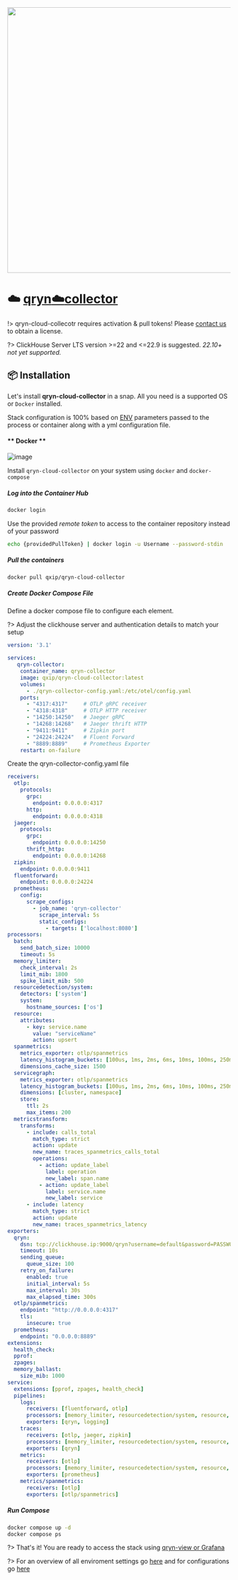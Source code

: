 <!-- ![image](https://user-images.githubusercontent.com/1423657/197589119-bb790fba-dd50-412c-92c1-033675fa980a.png ':size=200') -->
<a href="https://app.gigapipe.com/signup?ref=qxip" target="_blank">
  <!-- <img src="https://user-images.githubusercontent.com/1423657/200078144-5d0b0960-2ad8-4b0c-9cdd-b7f8f9f516ae.png" width=500 /> -->
  <img src="https://user-images.githubusercontent.com/1423657/200078554-f8352174-9a6b-4f4a-90fc-1c6521d46c5b.png" width=600 />  
</a>

# ☁️  [qryn:cloud:collector](/cloud)

!> qryn-cloud-collecotr requires activation & pull tokens! Please [contact us](mailto:info@qxip.net) to obtain a license.

?> ClickHouse Server LTS version >=22 and <=22.9 is suggested. _22.10+ not yet supported._

## 📦 Installation

Let's install **qryn-cloud-collector** in a snap. All you need is a supported OS or `Docker` installed.

Stack configuration is 100% based on [ENV](/cloud/env.md) parameters passed to the process or container along with a yml configuration file.

<!-- tabs:start -->

#### ** Docker **

![image](https://user-images.githubusercontent.com/1423657/184507884-624b9598-62e1-413f-854e-8210ecac4e75.png ':size=300x100')

Install `qryn-cloud-collector` on your system using `docker` and `docker-compose`

##### Log into the Container Hub

```bash
docker login
```

Use the provided _remote token_ to access to the container repository instead of your password

```bash
echo {providedPullToken} | docker login -u Username --password-stdin
```

##### Pull the containers
```bash
docker pull qxip/qryn-cloud-collector
```

##### Create Docker Compose File

Define a docker compose file to configure each element.

?> Adjust the clickhouse server and authentication details to match your setup

```yml
version: '3.1'

services:
   qryn-collector:
    container_name: qryn-collector
    image: qxip/qryn-cloud-collector:latest
    volumes:
      - ./qryn-collector-config.yaml:/etc/otel/config.yaml
    ports:
      - "4317:4317"     # OTLP gRPC receiver
      - "4318:4318"     # OTLP HTTP receiver
      - "14250:14250"   # Jaeger gRPC
      - "14268:14268"   # Jaeger thrift HTTP
      - "9411:9411"     # Zipkin port
      - "24224:24224"   # Fluent Forward
      - "8889:8889"     # Prometheus Exporter
    restart: on-failure
```

Create the qryn-collector-config.yaml file

```yml
receivers:
  otlp:
    protocols:
      grpc:
        endpoint: 0.0.0.0:4317
      http:
        endpoint: 0.0.0.0:4318
  jaeger:
    protocols:
      grpc:
        endpoint: 0.0.0.0:14250
      thrift_http:
        endpoint: 0.0.0.0:14268
  zipkin:
    endpoint: 0.0.0.0:9411
  fluentforward:
    endpoint: 0.0.0.0:24224
  prometheus:
    config:
      scrape_configs:
        - job_name: 'qryn-collector'
          scrape_interval: 5s
          static_configs:
            - targets: ['localhost:8080']
processors:
  batch:
    send_batch_size: 10000
    timeout: 5s
  memory_limiter:
    check_interval: 2s
    limit_mib: 1800
    spike_limit_mib: 500
  resourcedetection/system:
    detectors: ['system']
    system:
      hostname_sources: ['os']
  resource:
    attributes:
      - key: service.name
        value: "serviceName"
        action: upsert
  spanmetrics:
    metrics_exporter: otlp/spanmetrics
    latency_histogram_buckets: [100us, 1ms, 2ms, 6ms, 10ms, 100ms, 250ms]
    dimensions_cache_size: 1500
  servicegraph:
    metrics_exporter: otlp/spanmetrics
    latency_histogram_buckets: [100us, 1ms, 2ms, 6ms, 10ms, 100ms, 250ms]
    dimensions: [cluster, namespace]
    store:
      ttl: 2s
      max_items: 200
  metricstransform:
    transforms:
      - include: calls_total
        match_type: strict
        action: update
        new_name: traces_spanmetrics_calls_total
        operations:
          - action: update_label
            label: operation
            new_label: span.name
          - action: update_label
            label: service.name
            new_label: service
      - include: latency
        match_type: strict
        action: update
        new_name: traces_spanmetrics_latency
exporters:
  qryn:
    dsn: tcp://clickhouse.ip:9000/qryn?username=default&password=PASSW0RD
    timeout: 10s
    sending_queue:
      queue_size: 100
    retry_on_failure:
      enabled: true
      initial_interval: 5s
      max_interval: 30s
      max_elapsed_time: 300s
  otlp/spanmetrics:
    endpoint: "http://0.0.0.0:4317"
    tls:
      insecure: true
  prometheus:
    endpoint: "0.0.0.0:8889"
extensions:
  health_check:
  pprof:
  zpages:
  memory_ballast:
    size_mib: 1000
service:
  extensions: [pprof, zpages, health_check]
  pipelines:
    logs:
      receivers: [fluentforward, otlp]
      processors: [memory_limiter, resourcedetection/system, resource, batch]
      exporters: [qryn, logging]
    traces:
      receivers: [otlp, jaeger, zipkin]
      processors: [memory_limiter, resourcedetection/system, resource, spanmetrics, servicegraph, batch]
      exporters: [qryn]
    metrics:
      receivers: [otlp]
      processors: [memory_limiter, resourcedetection/system, resource, metricstransform, batch]
      exporters: [prometheus]
    metrics/spanmetrics:
      receivers: [otlp]
      exporters: [otlp/spanmetrics]
```

##### Run Compose
```bash
docker compose up -d
docker compose ps
```

?> That's it! You are ready to access the stack using [qryn-view or Grafana](getting-started.md)

?> For an overview of all enviroment settings go [here](/cloud/env.md) and for configurations go [here](/cloud/config.md)

<!-- tabs:end -->
